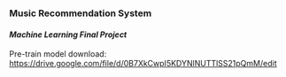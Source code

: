 ### Music Recommendation System
 
#### *Machine Learning Final Project*
Pre-train model download: https://drive.google.com/file/d/0B7XkCwpI5KDYNlNUTTlSS21pQmM/edit



